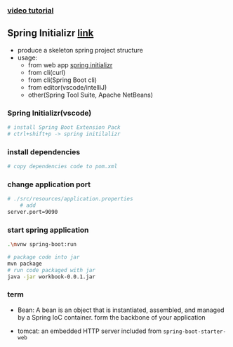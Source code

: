 ### [video tutorial](https://www.youtube.com/watch?v=5PdEmeopJVQ&t=304s) 
## Spring Initializr [link](https://start.spring.io/)
- produce a skeleton spring project structure
- usage:
    - from web app [spring initializr](https://start.spring.io/)
    - from cli(curl)
    - from cli(Spring Boot cli)
    - from editor(vscode/intelliJ)
    - other(Spring Tool Suite, Apache NetBeans)

### Spring Initializr(vscode)
```bash
# install Spring Boot Extension Pack
# ctrl+shift+p -> spring initilalizr
```

### install dependencies
``` bash
# copy dependencies code to pom.xml
```

### change application port
```bash
# ./src/resources/application.properties
    # add
server.port=9090
```

### start spring application
```bash
.\mvnw spring-boot:run
```

```bash 
# package code into jar
mvn package
# run code packaged with jar
java -jar workbook-0.0.1.jar
```


### term    
- Bean: A bean is an object that is instantiated, assembled, and managed by a Spring IoC container. form the backbone of your application

- tomcat: an embedded HTTP server included from `spring-boot-starter-web`


